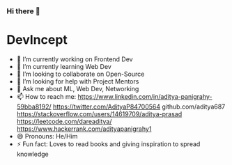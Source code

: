 ### Hi there 👋
# DevIncept

- 🔭 I’m currently working on Frontend Dev
- 🌱 I’m currently learning Web Dev
- 👯 I’m looking to collaborate on Open-Source
- 🤔 I’m looking for help with Project Mentors
- 💬 Ask me about ML, Web Dev, Networking
- 📫 How to reach me: https://www.linkedin.com/in/aditya-panigrahy-59bba8192/ https://twitter.com/AdityaP84700564 github.com/aditya687 https://stackoverflow.com/users/14619709/aditya-prasad https://leetcode.com/dareaditya/ https://www.hackerrank.com/adityapanigrahy1 
- 😄 Pronouns: He/Him
- ⚡ Fun fact: Loves to read books and giving inspiration to spread knowledge

<!--
**aditya687/aditya687** is a ✨ _special_ ✨ repository because its `README.md` (this file) appears on your GitHub profile.

Here are some ideas to get you started:

- 🔭 I’m currently working on ...
- 🌱 I’m currently learning ...
- 👯 I’m looking to collaborate ...
- 🤔 I’m looking for help with ...
- 💬 Ask me about ...
- 📫 How to reach me: ...
- 😄 Pronouns: ...
- ⚡ Fun fact: ...
-->

